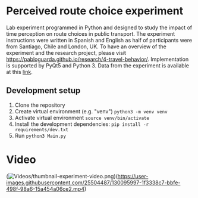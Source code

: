 # Perceived route choice experiment
Lab experiment programmed in Python and designed to study the impact of time perception on route choices in public transport. The experiment instructions were written in Spanish and English as half of participants were from Santiago, Chile and London, UK. To have an overview of the experiment and the research project, please visit 
https://pabloguarda.github.io/research/4-travel-behavior/. Implementation is supported by PyQt5 and Python 3. Data from the experiment is available at this [link](https://github.com/pabloguarda/perceived-route-choice/tree/main/data).

## Development setup

1. Clone the repository
2. Create virtual environment (e.g. "venv") `python3 -m venv venv`
3. Activate virtual environment `source venv/bin/activate`
3. Install the development dependencies: `pip install -r requirements/dev.txt`
4. Run `python3 Main.py`

# Video 
(![Videos/thumbnail-experiment-video.png](https://github.com/pabloguarda/route-choice-experiment/blob/master/Videos/thumbnail-experiment-video.png))(https://user-images.githubusercontent.com/25504487/130095997-1f3338c7-bbfe-498f-98a6-15a454a06ce2.mp4)
